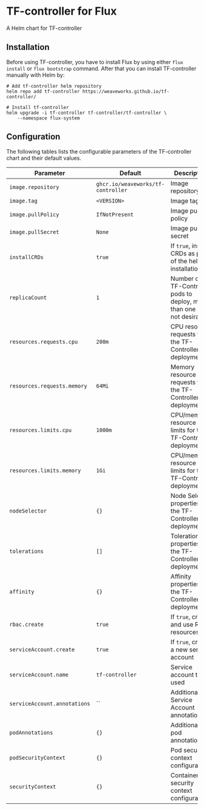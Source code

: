 # TF-controller for Flux

A Helm chart for TF-controller

## Installation

Before using TF-controller, you have to install Flux by using either `flux install` or `flux bootstrap` command.
After that you can install TF-controller manually with Helm by:

```shell
# Add tf-controller helm repository
helm repo add tf-controller https://weaveworks.github.io/tf-controller/

# Install tf-controller
helm upgrade -i tf-controller tf-controller/tf-controller \
    --namespace flux-system
```

## Configuration

The following tables lists the configurable parameters of the TF-controller chart and their default values.

| Parameter                                         | Default                                              | Description
| -----------------------------------------------   | ---------------------------------------------------- | ---
| `image.repository`                                | `ghcr.io/weaveworks/tf-controller`                   | Image repository
| `image.tag`                                       | `<VERSION>`                                          | Image tag
| `image.pullPolicy`                                | `IfNotPresent`                                       | Image pull policy
| `image.pullSecret`                                | `None`                                               | Image pull secret
| `installCRDs`                                     | `true`                                               | If `true`, install CRDs as part of the helm installation
| `replicaCount`                                    | `1`                                                  | Number of TF-Controller pods to deploy, more than one is not desirable.
| `resources.requests.cpu`                          | `200m`                                               | CPU resource requests for the TF-Controller deployment
| `resources.requests.memory`                       | `64Mi`                                               | Memory resource requests for the TF-Controller deployment
| `resources.limits.cpu`                            | `1000m`                                              | CPU/memory resource limits for the TF-Controller deployment
| `resources.limits.memory`                         | `1Gi`                                                | CPU/memory resource limits for the TF-Controller deployment
| `nodeSelector`                                    | `{}`                                                 | Node Selector properties for the TF-Controller deployment
| `tolerations`                                     | `[]`                                                 | Tolerations properties for the TF-Controller deployment
| `affinity`                                        | `{}`                                                 | Affinity properties for the TF-Controller deployment
| `rbac.create`                                     | `true`                                               | If `true`, create and use RBAC resources
| `serviceAccount.create`                           | `true`                                               | If `true`, create a new service account
| `serviceAccount.name`                             | `tf-controller`                                      | Service account to be used
| `serviceAccount.annotations`                      | ``                                                   | Additional Service Account annotations
| `podAnnotations`                                  | `{}`                                                 | Additional pod annotations
| `podSecurityContext`                              | `{}`                                                 | Pod security context configurations
| `securityContext`                                 | `{}`                                                 | Container security context configurations
